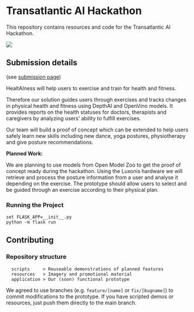 # Transatlantic AI Hackathon

This repository contains resources and code for the Transatlantic AI Hackathon.

![][banner]

## Submission details
(see [submission page][submission])

HealtAIness will help users to exercise and train for health and fitness.

Therefore our solution guides users through exercises and tracks changes in physical health and fitness using DepthAI and OpenVino models. It provides reports on the health statuses for doctors, therapists and caregivers by analyzing users’ ability to fulfill exercises.

Our team will build a proof of concept which can be extended to help users safely learn new skills including new dance, yoga postures, physiotherapy and give posture recommendations.

**Planned Work:**

We are planning to use models from Open Model Zoo to get the proof of concept ready during the hackathon. Using the Luxonis hardware we will retrieve and process the posture information from a user and analyse it depending on the exercise. The prototype should allow users to select and be guided through an exercise according to their physical plan.

### Running the Project

```
set FLASK_APP=__init__.py
python -m flask run
```

## Contributing

### Repository structure

```
  scripts     > Reuseable demonstrations of planned features
  resources   > Imagery and promotional material
  application > Our (soon) functional prototype
```

We agreed to use branches (e.g. `feature/[name]` or `fix/[bugname]`) to commit modifications to the prototype.
If you have scripted demos or resources, just push them directly to the main branch.

  [banner]: https://s3-eu-west-1.amazonaws.com/ultrahack-upload/0659e5ecd8c980d4c8004f097a7de465
  [submission]: https://ultrahack.org/health-and-safety-monitoring-deephack/submissions/154ac34f-ccb7-4c05-8df5-b2044ca5c956
